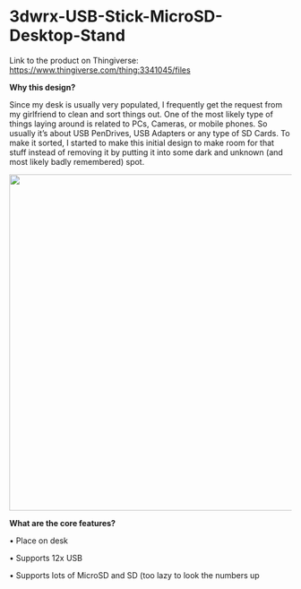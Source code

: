 # 3dwrx-USB-Stick-MicroSD-Desktop-Stand

Link to the product on Thingiverse:
https://www.thingiverse.com/thing:3341045/files


**Why this design?**

Since my desk is usually very populated, I frequently get the request from my girlfriend to clean and sort things out. One of the most likely type of things laying around is related to PCs, Cameras, or mobile phones. So usually it’s about USB PenDrives, USB Adapters or any type of SD Cards.
To make it sorted, I started to make this initial design to make room for that stuff instead of removing it by putting it into some dark and unknown (and most likely badly remembered) spot.


<p align="center">
  <img 
    width="600"
    height="600"
    src="https://github.com/thomaszipf/3dwrx-USB-Stick-MicroSD-Desktop-Stand/blob/main/Images/USB-Stick-and-MicroSD-Desktop-Stand.PNG.PNG"
  >
</p>


**What are the core features?**

• Place on desk

• Supports 12x USB

• Supports lots of MicroSD and SD (too lazy to look the numbers up

